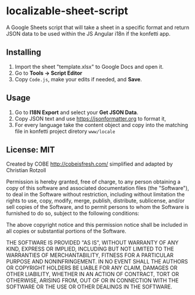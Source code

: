 # localizable-sheet-script
A Google Sheets script that will take a sheet in a specific format and return JSON data to be used within the JS Angular i18n if the konfetti app. 

## Installing

1. Import the sheet "template.xlsx" to Google Docs and open it.
2. Go to **Tools -> Script Editor**
3. Copy `Code.js`, make your edits if needed, and **Save**.

## Usage

1. Go to **I18N Export** and select your **Get JSON Data**.
2. Copy JSON text and use https://jsonformatter.org to format it,
3. For every language take the content object and copy into the matching file in konfetti project diretory `www/locale`


## License: MIT

Created by COBE http://cobeisfresh.com/ simplified and adapted by Christian Rotzoll

Permission is hereby granted, free of charge, to any person obtaining a copy of this software and associated documentation files (the "Software"), to deal in the Software without restriction, including without limitation the rights to use, copy, modify, merge, publish, distribute, sublicense, and/or sell copies of the Software, and to permit persons to whom the Software is furnished to do so, subject to the following conditions:

The above copyright notice and this permission notice shall be included in all copies or substantial portions of the Software.

THE SOFTWARE IS PROVIDED "AS IS", WITHOUT WARRANTY OF ANY KIND, EXPRESS OR IMPLIED, INCLUDING BUT NOT LIMITED TO THE WARRANTIES OF MERCHANTABILITY, FITNESS FOR A PARTICULAR PURPOSE AND NONINFRINGEMENT. IN NO EVENT SHALL THE AUTHORS OR COPYRIGHT HOLDERS BE LIABLE FOR ANY CLAIM, DAMAGES OR OTHER LIABILITY, WHETHER IN AN ACTION OF CONTRACT, TORT OR OTHERWISE, ARISING FROM, OUT OF OR IN CONNECTION WITH THE SOFTWARE OR THE USE OR OTHER DEALINGS IN THE SOFTWARE.
